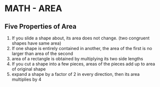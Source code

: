 # MATH - AREA

## Five Properties of Area
1. If you slide a shape about, its area does not change.
(two congruent shapes have same area)
2. If one shape is entirely contained in another, the area of the first is no
larger than area of the second
3. area of a rectangle is obtained by multiplying its two side lengths
4. If you cut a shape into a few pieces, areas of the pieces add up to area of
original shape
5. expand a shape by a factor of 2 in every direction, then its area multiplies
by 4
